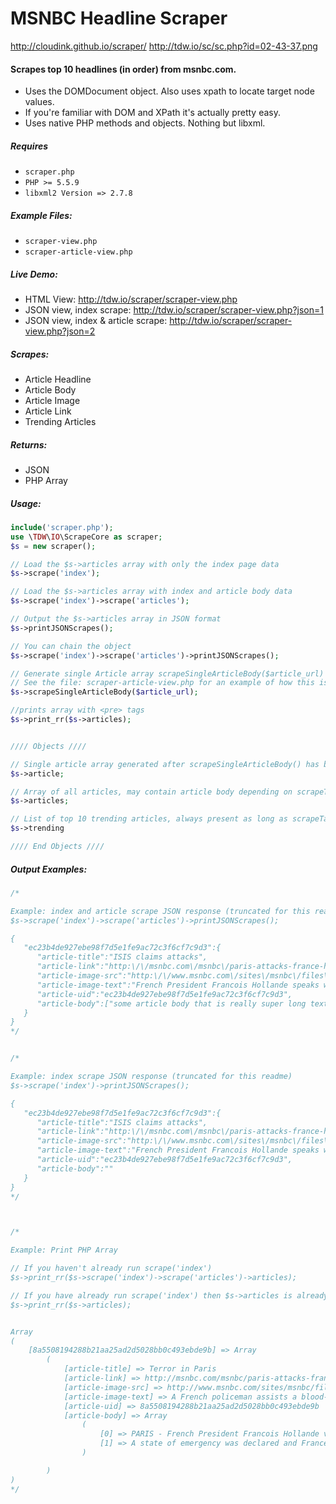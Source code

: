 # MSNBC Headline Scraper

http://cloudink.github.io/scraper/
http://tdw.io/sc/sc.php?id=02-43-37.png

#### Scrapes top 10 headlines (in order) from msnbc.com.
- Uses the DOMDocument object. Also uses xpath to locate target node values. 
- If you're familiar with DOM and XPath it's actually pretty easy. 
- Uses native PHP methods and objects. Nothing but libxml.

##### Requires 
- `scraper.php`
- `PHP >= 5.5.9`
- `libxml2 Version => 2.7.8`

##### Example Files:
- `scraper-view.php`
- `scraper-article-view.php`
 
##### Live Demo:
- HTML View: http://tdw.io/scraper/scraper-view.php
- JSON view, index scrape: http://tdw.io/scraper/scraper-view.php?json=1 
- JSON view, index & article scrape: http://tdw.io/scraper/scraper-view.php?json=2 

##### Scrapes: 
- Article Headline
- Article Body
- Article Image
- Article Link
- Trending Articles
   
##### Returns:
- JSON
- PHP Array


##### Usage:
```php 
include('scraper.php');
use \TDW\IO\ScrapeCore as scraper;
$s = new scraper();

// Load the $s->articles array with only the index page data
$s->scrape('index');

// Load the $s->articles array with index and article body data
$s->scrape('index')->scrape('articles');

// Output the $s->articles array in JSON format
$s->printJSONScrapes();

// You can chain the object
$s->scrape('index')->scrape('articles')->printJSONScrapes();

// Generate single Article array scrapeSingleArticleBody($article_url)
// See the file: scraper-article-view.php for an example of how this is used
$s->scrapeSingleArticleBody($article_url);

//prints array with <pre> tags
$s->print_rr($s->articles);


//// Objects ////

// Single article array generated after scrapeSingleArticleBody() has been called (above)
$s->article;

// Array of all articles, may contain article body depending on scrapeTarget()
$s->articles;

// List of top 10 trending articles, always present as long as scrapeTarget('index') has run
$s->trending

//// End Objects ////

```
##### Output Examples:
```php
/*

Example: index and article scrape JSON response (truncated for this readme)
$s->scrape('index')->scrape('articles')->printJSONScrapes();

{  
   "ec23b4de927ebe98f7d5e1fe9ac72c3f6cf7c9d3":{  
      "article-title":"ISIS claims attacks",
      "article-link":"http:\/\/msnbc.com\/msnbc\/paris-attacks-france-hollande-blames-isis",
      "article-image-src":"http:\/\/www.msnbc.com\/sites\/msnbc\/files\/styles\/homepage--3-2--1_5x-1245x830\/public\/articles\/rts6zac__1447506091.jpg?itok=ByGHMqR0",
      "article-image-text":"French President Francois Hollande speaks with Prime Minister Manuel Valls at the Elysee Palace in Paris, France, Nov. 14, 2015, following a meeting the day after a series of deadly attacks in the French capital. (Photo by Philippe Wojazer\/Reuters)",
      "article-uid":"ec23b4de927ebe98f7d5e1fe9ac72c3f6cf7c9d3",
      "article-body":["some article body that is really super long text"]
   }
}
*/


/*

Example: index scrape JSON response (truncated for this readme)
$s->scrape('index')->printJSONScrapes();

{  
   "ec23b4de927ebe98f7d5e1fe9ac72c3f6cf7c9d3":{  
      "article-title":"ISIS claims attacks",
      "article-link":"http:\/\/msnbc.com\/msnbc\/paris-attacks-france-hollande-blames-isis",
      "article-image-src":"http:\/\/www.msnbc.com\/sites\/msnbc\/files\/styles\/homepage--3-2--1_5x-1245x830\/public\/articles\/rts6zac__1447506091.jpg?itok=ByGHMqR0",
      "article-image-text":"French President Francois Hollande speaks with Prime Minister Manuel Valls at the Elysee Palace in Paris, France, Nov. 14, 2015, following a meeting the day after a series of deadly attacks in the French capital. (Photo by Philippe Wojazer\/Reuters)",
      "article-uid":"ec23b4de927ebe98f7d5e1fe9ac72c3f6cf7c9d3",
      "article-body":""
   }
}
*/



/*

Example: Print PHP Array

// If you haven't already run scrape('index')
$s->print_rr($s->scrape('index')->scrape('articles')->articles);

// If you have already run scrape('index') then $s->articles is already populated
$s->print_rr($s->articles);


Array
(
    [8a5508194288b21aa25ad2d5028bb0c493ebde9b] => Array
        (
            [article-title] => Terror in Paris
            [article-link] => http://msnbc.com/msnbc/paris-attacks-france-hollande-blames-isis
            [article-image-src] => http://www.msnbc.com/sites/msnbc/files/styles/homepage--3-2--1_5x-1245x830/public/rts6x0s__1447515937.jpg?itok=B1dJYFwn
            [article-image-text] => A French policeman assists a blood-covered victim near the Bataclan concert hall following attacks in Paris, France, Nov. 14, 2015. (Photo by Philippe Wojazer/Reuters)
            [article-uid] => 8a5508194288b21aa25ad2d5028bb0c493ebde9b
            [article-body] => Array
                (
                    [0] => PARIS - French President Francois Hollande vowed a merciless response to the deadliest attacks on the countrys soil since World War II. ISIS‚ claimed responsibility Saturday for a coordinated assault on Paris.
                    [1] => A state of emergency was declared and France deployed 1,500 troops after a near-simultaneous series of explosions and shootings brought the city to a horrified standstill overnight. The death toll rose to 127 and 200 other people were wounded, officials said.
                )

        )
)
*/
```
